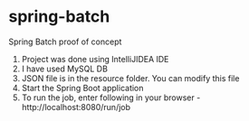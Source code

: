 # spring-batch
Spring Batch proof of concept

1. Project was done using IntelliJIDEA IDE 
2. I have used MySQL DB
3. JSON file is in the resource folder. You can modify this file
4. Start the Spring Boot application
6. To run the job, enter following in your browser - 
    http://localhost:8080/run/job
